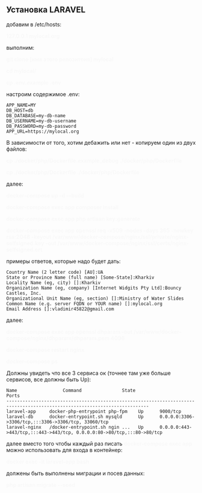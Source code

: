 ## Установка LARAVEL

добавим в /etc/hosts:
<p style="color: #F8F8F8; font-weight: bold;">  127.0.0.1	mylocal.org</p>

выполним:
<p style="color: #F8F8F8; font-weight: bold;"> git clone [имя этого репозитоия] mylocal </p>
<p style="color: #F8F8F8; font-weight: bold;"> cd mylocal/ </p>
<p style="color: #F8F8F8; font-weight: bold;"> cp .env.example .env </p>

настроим содержимое .env:

    APP_NAME=MY
    DB_HOST=db
    DB_DATABASE=my-db-name
    DB_USERNAME=my-db-username
    DB_PASSWORD=my-db-password
	APP_URL=https://mylocal.org

В зависимости от того, хотим дебажить или нет - копируем один из двух файлов:
<p style="color: #F8F8F8; font-weight: bold;">
cp ./docker/php/Dockerfile.example_debug ./docker/php/Dockerfile
</p>
<p style="color: #F8F8F8; font-weight: bold;"> 
cp ./docker/php/Dockerfile ./docker/php/Dockerfile
</p>

далее:
<p style="color: #F8F8F8; font-weight: bold;">
docker-compose up -d --build
</p>

<p style="color: #F8F8F8; font-weight: bold;">
docker-compose exec app composer install
</p>

<p style="color: #F8F8F8; font-weight: bold;">
docker-compose exec app php artisan key:generate
</p>

<p style="color: #F8F8F8; font-weight: bold;">
docker-compose exec app openssl req -x509 -nodes -days 365 -newkey rsa:2048 -keyout /var/www/docker-compose/nginx/ssl/private/nginx-selfsigned.key -out /var/www/docker-compose/nginx/ssl/certs/nginx-selfsigned.crt
</p>

примеры ответов, которые надо будет дать:

	Country Name (2 letter code) [AU]:UA
	State or Province Name (full name) [Some-State]:Kharkiv
	Locality Name (eg, city) []:Kharkiv
	Organization Name (eg, company) [Internet Widgits Pty Ltd]:Bouncy Castles, Inc.
	Organizational Unit Name (eg, section) []:Ministry of Water Slides
	Common Name (e.g. server FQDN or YOUR name) []:mylocal.org
	Email Address []:vladimir45822@gmail.com

далее:
<p style="color: #F8F8F8; font-weight: bold;">
docker-compose exec app openssl dhparam -out /var/www/docker-compose/nginx/dhparam/dhparam.pem 4096
</p>
<p style="color: #F8F8F8; font-weight: bold;">
docker-compose restart nginx
</p>
<p style="color: #F8F8F8; font-weight: bold;">
docker-compose ps
</p>

Должны увидеть что все 3 сервиса ок (точнее там уже больше сервисов, все должны быть Up):

    Name                 Command               State                                   Ports
    ---------------------------------------------------------------------------------------------------------------------------
    laravel-app     docker-php-entrypoint php-fpm    Up      9000/tcp
    laravel-db      docker-entrypoint.sh mysqld      Up      0.0.0.0:3306->3306/tcp,:::3306->3306/tcp, 33060/tcp
    laravel-nginx   /docker-entrypoint.sh ngin ...   Up      0.0.0.0:443->443/tcp,:::443->443/tcp, 0.0.0.0:80->80/tcp,:::80->80/tcp

далее вместо того чтобы каждый раз писать <span  style="color: #F8F8F8; font-weight: bold;">docker-compose exec app</span> можно использовать для входа в контейнер:
<p style="color: #F8F8F8; font-weight: bold;">
docker exec -it laravel-app bash
</p>

должены быть выполнены миграции и посев данных:
<p style="color: #F8F8F8; font-weight: bold;">
php artisan migrate --seed
</p>
